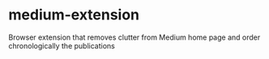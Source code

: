# medium-extension
Browser extension that removes clutter from Medium home page and order chronologically the publications
